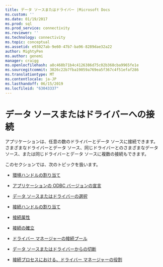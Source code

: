 ```yaml
---
title: データ ソースまたはドライバー |Microsoft Docs
ms.custom: ''
ms.date: 01/19/2017
ms.prod: sql
ms.prod_service: connectivity
ms.reviewer: ''
ms.technology: connectivity
ms.topic: conceptual
ms.assetid: e93027ab-9e60-47b7-ba96-8289dae32a22
author: MightyPen
ms.author: genemi
manager: craigg
ms.openlocfilehash: a8c468b71b4c4126386d75c02b368cba9965fe1e
ms.sourcegitcommit: 3026c22b7fba19059a769ea5f367c4f51efaf286
ms.translationtype: MT
ms.contentlocale: ja-JP
ms.lasthandoff: 06/15/2019
ms.locfileid: "63043337"
---
```

# <a name="connecting-to-a-data-source-or-driver"></a>データ ソースまたはドライバーへの接続
アプリケーションは、任意の数のドライバーとデータ ソースに接続できます。 さまざまなドライバーとデータ ソース、同じドライバーとのさまざまなデータ ソース、または同じドライバーとデータ ソースに複数の接続もできます。  
  
 このセクションでは、次のトピックを扱います。  
  
-   [環境ハンドルの割り当て](../../../odbc/reference/develop-app/allocating-the-environment-handle.md)  
  
-   [アプリケーションの ODBC バージョンの宣言](../../../odbc/reference/develop-app/declaring-the-application-s-odbc-version.md)  
  
-   [データ ソースまたはドライバーの選択](../../../odbc/reference/develop-app/choosing-a-data-source-or-driver.md)  
  
-   [接続ハンドルの割り当て](../../../odbc/reference/develop-app/allocating-a-connection-handle-odbc.md)  
  
-   [接続属性](../../../odbc/reference/develop-app/connection-attributes.md)  
  
-   [接続の確立](../../../odbc/reference/develop-app/establishing-a-connection.md)  
  
-   [ドライバー マネージャーの接続プール](../../../odbc/reference/develop-app/driver-manager-connection-pooling.md)  
  
-   [データ ソースまたはドライバーからの切断](../../../odbc/reference/develop-app/disconnecting-from-a-data-source-or-driver.md)  
  
-   [接続プロセスにおける、ドライバー マネージャーの役割](../../../odbc/reference/develop-app/driver-manager-s-role-in-the-connection-process.md)
